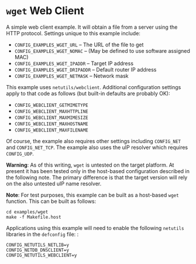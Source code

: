 # `wget` Web Client

A simple web client example. It will obtain a file from a server using
the HTTP protocol. Settings unique to this example include:

  - `CONFIG_EXAMPLES_WGET_URL` – The URL of the file to get
  - `CONFIG_EXAMPLES_WGET_NOMAC` – (May be defined to use software
    assigned MAC)
  - `CONFIG_EXAMPLES_WGET_IPADDR` – Target IP address
  - `CONFIG_EXAMPLES_WGET_DRIPADDR` – Default router IP address
  - `CONFIG_EXAMPLES_WGET_NETMASK` – Network mask

This example uses `netutils/webclient`. Additional configuration
settings apply to that code as follows (but built-in defaults are
probably OK):

  - `CONFIG_WEBCLIENT_GETMIMETYPE`
  - `CONFIG_WEBCLIENT_MAXHTTPLINE`
  - `CONFIG_WEBCLIENT_MAXMIMESIZE`
  - `CONFIG_WEBCLIENT_MAXHOSTNAME`
  - `CONFIG_WEBCLIENT_MAXFILENAME`

Of course, the example also requires other settings including
`CONFIG_NET` and `CONFIG_NET_TCP`. The example also uses the uIP
resolver which requires `CONFIG_UDP`.

**Warning**: As of this writing, `wget` is untested on the target
platform. At present it has been tested only in the host-based
configuration described in the following note. The primary difference is
that the target version will rely on the also untested uIP name
resolver.

**Note**: For test purposes, this example can be built as a host-based
`wget` function. This can be built as follows:

    cd examples/wget
    make -f Makefile.host

Applications using this example will need to enable the following
`netutils` libraries in the `defconfig` file: :

    CONFIG_NETUTILS_NETLIB=y
    CONFIG_NETDB_DNSCLIENT=y
    CONFIG_NETUTILS_WEBCLIENT=y
